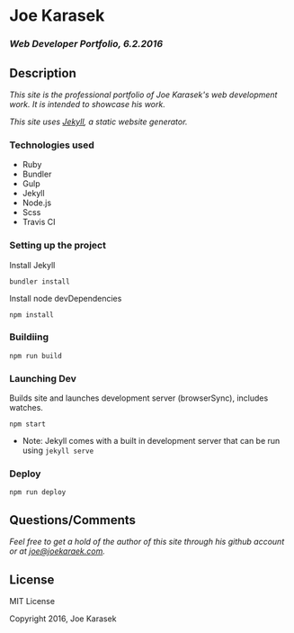 # **Joe Karasek**

### _Web Developer Portfolio, 6.2.2016_

## Description

_This site is the professional portfolio of Joe Karasek's web development work. It is intended to showcase his work._

_This site uses [Jekyll](https://jekyllrb.com/), a static website generator._

### Technologies used

- Ruby
- Bundler
- Gulp
- Jekyll
- Node.js
- Scss
- Travis CI

### Setting up the project

Install Jekyll

`bundler install`

Install node devDependencies

`npm install`

### Buildiing

`npm run build`

### Launching Dev

Builds site and launches development server (browserSync), includes watches.

`npm start`

* Note: Jekyll comes with a built in development server that can be run using `jekyll serve`

### Deploy

`npm run deploy`

## Questions/Comments

_Feel free to get a hold of the author of this site through his github account or at joe@joekaraek.com._

## License

MIT License

Copyright 2016, Joe Karasek
